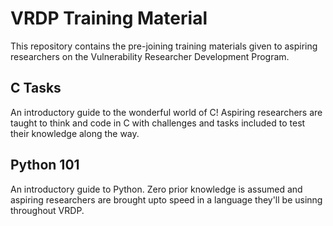# VRDP Training Material
This repository contains the pre-joining training materials given to aspiring researchers on the Vulnerability Researcher Development Program. 

## C Tasks
An introductory guide to the wonderful world of C! Aspiring researchers are taught to think and code in C with challenges and tasks included to test their knowledge along the way.

## Python 101
An introductory guide to Python. Zero prior knowledge is assumed and aspiring researchers are brought upto speed in a language they'll be usinng throughout VRDP.
